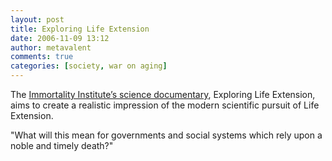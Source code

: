 ```yaml
---
layout: post
title: Exploring Life Extension
date: 2006-11-09 13:12
author: metavalent
comments: true
categories: [society, war on aging]
---
```

The <a href="http://www.imminst.org/film.php" target="_blank">Immortality Institute’s science documentary</a>, Exploring Life Extension, aims to create a realistic impression of the modern scientific pursuit of  Life Extension.

"What will this mean for governments and social systems which rely upon a noble and timely death?"

